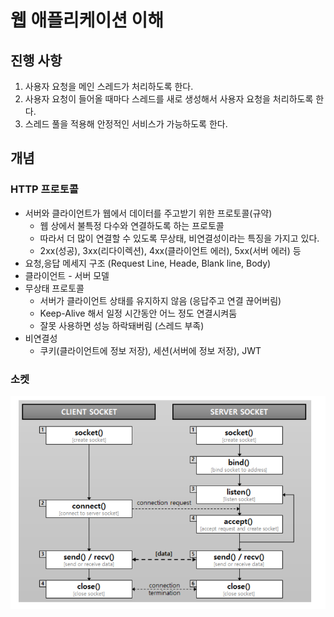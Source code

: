 # 웹 애플리케이션 이해
## 진행 사항
1. 사용자 요청을 메인 스레드가 처리하도록 한다.
2. 사용자 요청이 들어올 때마다 스레드를 새로 생성해서 사용자 요청을 처리하도록 한다.
3. 스레드 풀을 적용해 안정적인 서비스가 가능하도록 한다.

## 개념
### HTTP 프로토콜
* 서버와 클라이언트가 웹에서 데이터를 주고받기 위한 프로토콜(규약)
  * 웹 상에서 불특정 다수와 연결하도록 하는 프로토콜
  * 따라서 더 많이 연결할 수 있도록 무상태, 비연결성이라는 특징을 가지고 있다.
  * 2xx(성공), 3xx(리다이렉션), 4xx(클라이언트 에러), 5xx(서버 에러) 등
* 요청,응답 메세지 구조 (Request Line, Heade, Blank line, Body)
* 클라이언트 - 서버 모델
* 무상태 프로토콜
  * 서버가 클라이언트 상태를 유지하지 않음 (응답주고 연결 끊어버림)
  * Keep-Alive 해서 일정 시간동안 어느 정도 연결시켜둠
  * 잘못 사용하면 성능 하락돼버림 (스레드 부족)
* 비연결성
  * 쿠키(클라이언트에 정보 저장), 세션(서버에 정보 저장), JWT
  
### 소켓
![img_1.png](img_1.png)